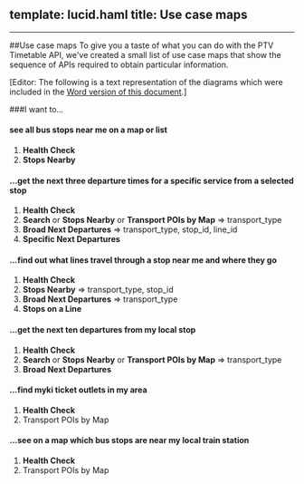 template: lucid.haml
title: Use case maps
---
---
##Use case maps
To give you a taste of what you can do with the PTV Timetable API, we've created a small list of use case maps that show the sequence of APIs required to obtain particular information.

[Editor: The following is a text representation of the diagrams which were included in the <a href="https://www.data.vic.gov.au/raw_data/ptv-timetable-api/6056">Word version of this document</a>.]

###I want to...

#### see all bus stops near me on a map or list

1. __Health Check__
2. __Stops Nearby__

#### ...get the next three departure times for a specific service from a selected stop

1. __Health Check__
2. __Search__ or __Stops Nearby__ or __Transport POIs by Map__ => transport_type
3. __Broad Next Departures__ => transport_type, stop_id, line_id
4. __Specific Next Departures__

#### ...find out what lines travel through a stop near me and where they go

1. __Health Check__ 
2. __Stops Nearby__ => transport_type, stop_id
3. __Broad Next Departures__ => transport_type
4. __Stops on a Line__

#### ...get the next ten departures from my local stop

1. __Health Check__
2. __Search__ or __Stops Nearby__ or __Transport POIs by Map__ => transport_type
3. __Broad Next Departures__

#### ...find myki ticket outlets in my area

1. __Health Check__
2. Transport POIs by Map

#### ...see on a map which bus stops are near my local train station

1. __Health Check__
2. Transport POIs by Map    